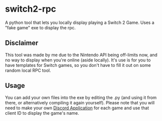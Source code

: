 # switch2-rpc
A python tool that lets you locally display playing a Switch 2 Game. Uses a "fake game" exe to display the rpc.

## Disclaimer
This tool was made by me due to the Nintendo API being off-limits now, and no way to display when you're online (aside locally).
It's use is for you to have templates for Switch games, so you don't have to fill it out on some random local RPC tool.

## Usage
You can add your own files into the exe by editing the .py (and using it from there, or alternatively compiling it again yourself).
Please note that you will need to make your own [Discord Application](https://discord.com/developers/applications) for each game and use that client ID to display the game's name.
